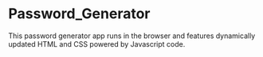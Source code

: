 # Password_Generator
This password generator app runs in the browser and features dynamically updated HTML and CSS powered by Javascript code.
